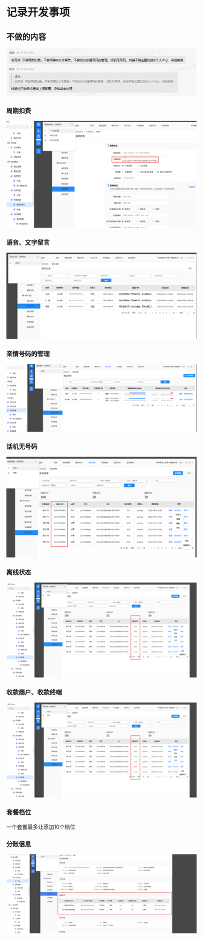 # 记录开发事项

## 不做的内容

![image-20221027182417028](../typora-user-images/image-20221027182417028.png)



### 周期扣费



<img src="../typora-user-images/image-20221028105226850.png" alt="image-20221028105226850" style="zoom: 67%;" />







### 语音、文字留言

![image-20221028110155283](../typora-user-images/image-20221028110155283.png)





### 亲情号码的管理

![image-20221028110244214](../typora-user-images/image-20221028110244214.png)







### 话机无号码

![image-20221028110330729](../typora-user-images/image-20221028110330729.png)





### 离线状态

![image-20221101175429418](../typora-user-images/image-20221101175429418.png)







### 收款商户、收款终端

![image-20221101175715903](../typora-user-images/image-20221101175715903.png)







### 套餐档位

一个套餐最多让添加10个档位







### 分账信息

![image-20221111105533034](../typora-user-images/image-20221111105533034.png)








































